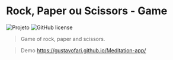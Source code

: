 # Rock, Paper ou Scissors - Game

![Projeto](https://img.shields.io/badge/gustavofari-RPS%20Game-red)
![GitHub license](https://img.shields.io/github/license/GustavoFari/RPS-Game) 


> Game of rock, paper and scissors.


> Demo https://gustavofari.github.io/Meditation-app/
